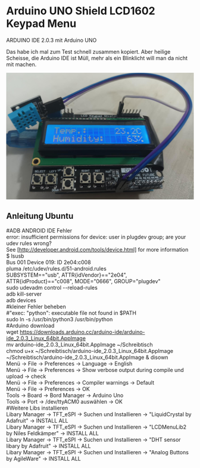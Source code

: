 # Arduino UNO Shield LCD1602 Keypad Menu

ARDUINO IDE 2.0.3 mit Arduino UNO

Das habe ich mal zum Test schnell zusammen kopiert. Aber heilige Scheisse, die Arduino IDE ist Müll, mehr als ein Blinklicht will man da nicht mit machen.

![](https://github.com/OttoMeister/Arduino-Shield-LCD1602-Keypad-Menu/blob/dbdcd88b2f27664ffe7300e0cf62107553492c92/Shield%20LCD1602%20Keypad%20Menu.jpeg)



## Anleitung Ubuntu<br> 
#ADB ANDROID IDE Fehler <br> 
error: insufficient permissions for device: user in plugdev group; are your udev rules wrong? <br> 
See [http://developer.android.com/tools/device.html] for more information <br> 
$ lsusb <br> 
Bus 001 Device 019: ID 2e04:c008 <br> 
pluma /etc/udev/rules.d/51-android.rules <br> 
SUBSYSTEM=="usb", ATTR{idVendor}=="2e04", ATTR{idProduct}=="c008", MODE="0666", GROUP="plugdev" <br> 
sudo udevadm control --reload-rules <br> 
adb kill-server <br> 
adb devices <br> 
#kleiner Fehler beheben<br> 
#"exec: "python": executable file not found in $PATH <br> 
sudo ln -s /usr/bin/python3 /usr/bin/python <br> 
#Arduino download <br> 
wget https://downloads.arduino.cc/arduino-ide/arduino-ide_2.0.3_Linux_64bit.AppImage <br> 
mv arduino-ide_2.0.3_Linux_64bit.AppImage ~/Schreibtisch <br> 
chmod u+x ~/Schreibtisch/arduino-ide_2.0.3_Linux_64bit.AppImage <br> 
~/Schreibtisch/arduino-ide_2.0.3_Linux_64bit.AppImage & disown <br> 
Menü -> File -> Preferences -> Language -> English <br> 
Menü -> File -> Preferences -> Show verbose output during compile und upload -> check <br> 
Menü -> File -> Preferences -> Compiler warnings -> Default <br> 
Menü -> File -> Preferences -> OK <br> 
Tools -> Board -> Bord Manager -> Arduino Uno <br> 
Tools -> Port -> /dev/ttyACM0 auswählen -> OK <br> 
#Weitere Libs installieren <br> 
Libary Manager -> TFT_eSPI -> Suchen und Installieren  -> "LiquidCrystal by Adafruit" -> INSTALL ALL <br> 
Libary Manager -> TFT_eSPI -> Suchen und Installieren  -> "LCDMenuLib2 by Niles Feldkämper" -> INSTALL ALL <br> 
Libary Manager -> TFT_eSPI -> Suchen und Installieren  -> "DHT sensor libary by Adafruit" -> INSTALL ALL <br> 
Libary Manager -> TFT_eSPI -> Suchen und Installieren  -> "Analog Buttons by AgileWare" -> INSTALL ALL <br> 

